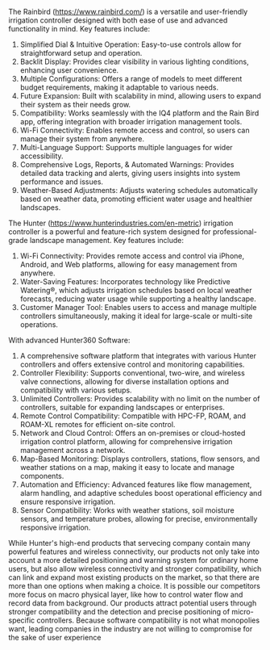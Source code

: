 The Rainbird (https://www.rainbird.com/) is a versatile and user-friendly irrigation controller designed with both ease of use and advanced functionality in mind. Key features include:

1. Simplified Dial & Intuitive Operation: Easy-to-use controls allow for straightforward setup and operation.
2. Backlit Display: Provides clear visibility in various lighting conditions, enhancing user convenience.
3. Multiple Configurations: Offers a range of models to meet different budget requirements, making it adaptable to various needs.
4. Future Expansion: Built with scalability in mind, allowing users to expand their system as their needs grow.
5. Compatibility: Works seamlessly with the IQ4 platform and the Rain Bird app, offering integration with broader irrigation management tools.
6. Wi-Fi Connectivity: Enables remote access and control, so users can manage their system from anywhere.
7. Multi-Language Support: Supports multiple languages for wider accessibility.
8. Comprehensive Logs, Reports, & Automated Warnings: Provides detailed data tracking and alerts, giving users insights into system performance and issues.
9. Weather-Based Adjustments: Adjusts watering schedules automatically based on weather data, promoting efficient water usage and healthier landscapes.

The Hunter (https://www.hunterindustries.com/en-metric) irrigation controller is a powerful and feature-rich system designed for professional-grade landscape management. Key features include:

1. Wi-Fi Connectivity: Provides remote access and control via iPhone, Android, and Web platforms, allowing for easy management from anywhere.
2. Water-Saving Features: Incorporates technology like Predictive Watering®, which adjusts irrigation schedules based on local weather forecasts, reducing water usage while supporting a healthy landscape.
3. Customer Manager Tool: Enables users to access and manage multiple controllers simultaneously, making it ideal for large-scale or multi-site operations.

With advanced Hunter360 Software:
1. A comprehensive software platform that integrates with various Hunter controllers and offers extensive control and monitoring capabilities.
2. Controller Flexibility: Supports conventional, two-wire, and wireless valve connections, allowing for diverse installation options and compatibility with various setups.
3. Unlimited Controllers: Provides scalability with no limit on the number of controllers, suitable for expanding landscapes or enterprises.
4. Remote Control Compatibility: Compatible with HPC-FP, ROAM, and ROAM-XL remotes for efficient on-site control.
5. Network and Cloud Control: Offers an on-premises or cloud-hosted irrigation control platform, allowing for comprehensive irrigation management across a network.
6. Map-Based Monitoring: Displays controllers, stations, flow sensors, and weather stations on a map, making it easy to locate and manage components.
7. Automation and Efficiency: Advanced features like flow management, alarm handling, and adaptive schedules boost operational efficiency and ensure responsive irrigation.
8. Sensor Compatibility: Works with weather stations, soil moisture sensors, and temperature probes, allowing for precise, environmentally responsive irrigation.

While Hunter's high-end products that servecing company contain many powerful features and wireless connectivity, our products not only take into account a more detailed positioning and warning system for ordinary home users, but also allow wireless connectivity and stronger compatibility, which can link and expand most existing products on the market, so that there are more than one options when making a choice.
It is possible our competitors more focus on macro physical layer, like how to control water flow and record data from background. Our products attract potential users through stronger compatibility and the detection and precise positioning of micro-specific controllers. Because software compatibility is not what monopolies want, leading companies in the industry are not willing to compromise for the sake of user experience
